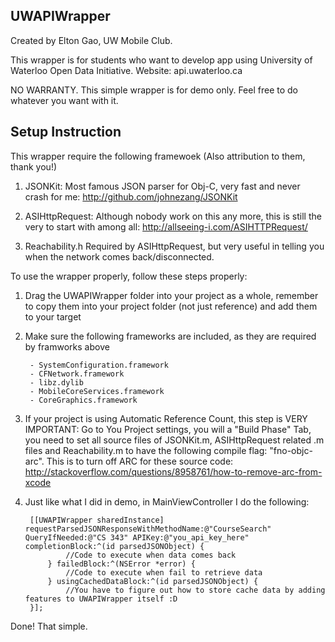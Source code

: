 ## UWAPIWrapper ##

Created by Elton Gao, UW Mobile Club.

This wrapper is for students who want to develop app using University of Waterloo Open Data Initiative.
Website: api.uwaterloo.ca

NO WARRANTY. This simple wrapper is for demo only. Feel free to do whatever you want with it.

## Setup Instruction ##
This wrapper require the following framewoek (Also attribution to them, thank you!)

1. JSONKit: Most famous JSON parser for Obj-C, very fast and never crash for me: http://github.com/johnezang/JSONKit

2. ASIHttpRequest: Although nobody work on this any more, this is still the very to start with among all: http://allseeing-i.com/ASIHTTPRequest/

3. Reachability.h Required by ASIHttpRequest, but very useful in telling you when the network comes back/disconnected.

To use the wrapper properly, follow these steps properly:

1. Drag the UWAPIWrapper folder into your project as a whole, remember to copy them into your project folder (not just reference) and add them to your target

2. Make sure the following frameworks are included, as they are required by framworks above

        - SystemConfiguration.framework
        - CFNetwork.framework
        - libz.dylib
        - MobileCoreServices.framework
        - CoreGraphics.framework  

3. If your project is using Automatic Reference Count, this step is VERY IMPORTANT:
        Go to You Project settings, you will a "Build Phase" Tab, you need to set all source files of JSONKit.m, ASIHttpRequest related .m files and Reachability.m to have the following compile flag: "fno-objc-arc".
        This is to turn off ARC for these source code: http://stackoverflow.com/questions/8958761/how-to-remove-arc-from-xcode

4. Just like what I did in demo, in MainViewController I do the following:

        [[UWAPIWrapper sharedInstance] requestParsedJSONResponseWithMethodName:@"CourseSearch" QueryIfNeeded:@"CS 343" APIKey:@"you_api_key_here" completionBlock:^(id parsedJSONObject) {
                //Code to execute when data comes back
            } failedBlock:^(NSError *error) {
                //Code to execute when fail to retrieve data
            } usingCachedDataBlock:^(id parsedJSONObject) {
                //You have to figure out how to store cache data by adding features to UWAPIWrapper itself :D
        }];


Done! That simple.
